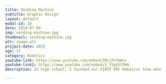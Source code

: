 ```yaml
---
title: Vending Machine
subtitle: Graphic Design
layout: default
modal-id: 30
date: 2014-07-09
img: vending-machine.jpg
thumbnail: vending-machine.jpg
alt: image-alt
project-date: 2015
age: 17
category: Robotics
youtube-link: https://www.youtube.com/embed/5MzjFnlbWnc
youtube-link2: https://www.youtube.com/embed/S_Y5gXYCPW4
description: In high school, I founded our FIRST FRC Robotics team when I was a Junior. After competing in the FRC season, which is a short two months, the team, a big group of eager nerds, didn't have any projects until the next season. To fill our time, we decided we would take on an off-season project. I pitched to my school adminsitration the idea of keeping us busy with an extra project, and convinced them to fund our off-season budget. As team leader, I decided we would pick a project democratically, so after a few brainstorming sessions and a final vote, we landed on this- a robotic arm vending machine! <br><br> The project was quite ambitious, given it involved building an entire vending machine from scratch- frame, insulation, cooling, cash recevier, user interface, and on top of that a functioning robotic arm that could grab and dispense soda cans. It was truly a system of systems project. We set off, tackling one challenge at a time, building and testing subsystems independently first before integrating them together. We developed a custom touchscreen user interface, we built a large 3DOF robotic arm, a motorized carriage for the arm to rest on, a working cash-accepting system, a cooling unit, a dispensing slide, and the full vending machine frame structure. After 2 years, we got about 80 percent through with the project, and morale started to wane. People lost motivation in such a long, hard project. Unfortunately when I graduated high school, the Robotics Team which continued to grow and succeed after I left, let this project die. Please check out the two videos below to see the progress we made.

---
```

